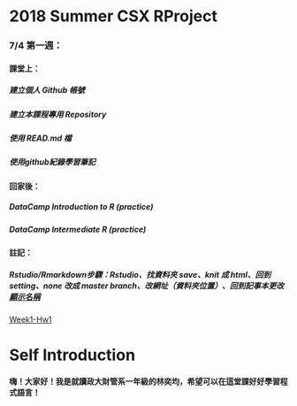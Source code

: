 # 2018 Summer CSX RProject
### 7/4 第一週：
#### 課堂上：
##### 建立個人 Github 帳號
##### 建立本課程專用 Repository
##### 使用 READ.md 檔
##### 使用github紀錄學習筆記

#### 回家後：
##### DataCamp Introduction to R (practice)
##### DataCamp Intermediate R (practice)

#### 註記：
##### Rstudio/Rmarkdown步驟：Rstudio、找資料夾 save、knit 成 html、回到setting、none 改成 master branch、改網址（資料夾位置）、回到記事本更改[顯示名稱](顯示網址)

[Week1-Hw1](https://yichunchloe.github.io/2018-Summer-CSX-RProject/Week1/Hw1.html) 
# Self Introduction
#### 嗨！大家好！我是就讀政大財管系一年級的林奕均，希望可以在這堂課好好學習程式語言！
